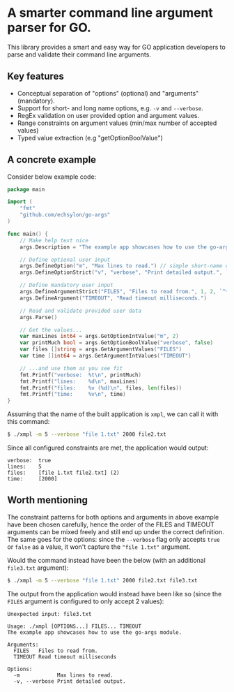# A smarter command line argument parser for GO.

This library provides a smart and easy way for GO application developers to parse and validate their command line arguments.

## Key features

* Conceptual separation of "options" (optional) and "arguments" (mandatory).
* Support for short- and long name options, e.g. `-v` and `--verbose`.
* RegEx validation on user provided option and argument values.
* Range constraints on argument values (min/max number of accepted values)
* Typed value extraction (e.g "getOptionBoolValue")

## A concrete example
Consider below example code:

```go
package main

import (
    "fmt"
    "github.com/echsylon/go-args"
)

func main() {
	// Make help text nice
	args.Description = "The example app showcases how to use the go-args module."

	// Define optional user input
	args.DefineOption("m", "Max lines to read.") // simple short-name option with no filter
	args.DefineOptionStrict("v", "verbose", "Print detailed output.", `^(true|false)$`)

	// Define mandatory user input
	args.DefineArgumentStrict("FILES", "Files to read from.", 1, 2, `^*\.txt$`)
	args.DefineArgument("TIMEOUT", "Read timeout milliseconds.")

	// Read and validate provided user data
	args.Parse()

	// Get the values...
	var maxLines int64 = args.GetOptionIntValue("m", 2)
	var printMuch bool = args.GetOptionBoolValue("verbose", false)
	var files []string = args.GetArgumentValues("FILES")
	var time []int64 = args.GetArgumentIntValues("TIMEOUT")

	// ...and use them as you see fit
	fmt.Printf("verbose:  %t\n", printMuch)
	fmt.Printf("lines:    %d\n", maxLines)
	fmt.Printf("files:    %v (%d)\n", files, len(files))
	fmt.Printf("time:     %v\n", time)
}
```

Assuming that the name of the built application is `xmpl`, we can call it with this command:
```bash
$ ./xmpl -m 5 --verbose "file 1.txt" 2000 file2.txt
```

Since all configured constraints are met, the application would output:
```
verbose:  true
lines:    5
files:    [file 1.txt file2.txt] (2)
time:     [2000]
```



## Worth mentioning

The constraint patterns for both options and arguments in above example have been chosen carefully, hence the order of the FILES and TIMEOUT arguments can be mixed freely and still end up under the correct definition. The same goes for the options: since the `--verbose` flag only accepts `true` or `false` as a value, it won't capture the `"file 1.txt"` argument.

Would the command instead have been the below (with an additional `file3.txt` argument):
```bash
$ ./xmpl -m 5 --verbose "file 1.txt" 2000 file2.txt file3.txt
```

The output from the application would instead have been like so (since the `FILES` argument is configured to only accept 2 values):
```
Unexpected input: file3.txt

Usage: ./xmpl [OPTIONS...] FILES... TIMEOUT
The example app showcases how to use the go-args module.

Arguments:
  FILES   Files to read from.
  TIMEOUT Read timeout milliseconds

Options:
  -m            Max lines to read.
  -v, --verbose Print detailed output.
```
